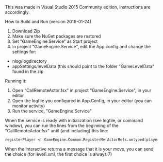 This was made in Visual Studio 2015 Community edition, instructions are accordingly.

How to Build and Run (version 2016-01-24)

1. Download Zip
2. Make sure the NuGet packages are restored
3. Set "GameEngine.Service" as Start project
4. In project "GameEngine.Service", edit the App.config and change the settings for:
  * nlog/logdirectory
  * appSettings/levelData (this should point to the folder "GameLevelData" found in the zip

Running it:

1. Open "CallRemoteActor.fsx" in project "GameEngine.Service", in your editor
2. Open the logfile you configured in App.Config, in your editor (you can monitor activity)
3. Run the service, "GameEngine.Service"

When the service is ready with initialization (see logfile, or command window), you can run the lines from the beginning of the "CallRemoteActor.fsx" until (and including) this line:
```fsharp
registerPlayer <! GameEngine.Common.RegisterMe(ActorRefs.untyped(playerReceiver))
```

When the interactive returns a message that it is your move, you can send the choice (for level1.xml, the first choice  is always 7)

